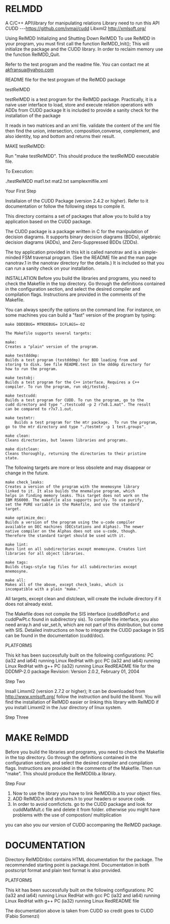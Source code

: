 # RELMDD
A C/C++ API\library  for manipulating relations
Library need to run this API 
       CUDD ---https://github.com/ivmai/cudd
       Libxml2    http://xmlsoft.org/



Using RelMDD
Initializing and Shutting Down RelMDD
To use RelMDD in your program, you must first call the function 
RelMDD_Init(); 
This will initialize the package and the CUDD library.
In order to reclaim memory use the function
RelMDD_Quit.

Refer to the test program and the readme file. 
You can contact me at akfransua@yahoo.com




README file for the test program of the RelMDD package


testRelMDD
>>>>>>>>>>>>>>>>>>>>>>>>>>>>>>>>>>>>>>>>>

testRelMDD is a test program for the RelMDD package.
Practically, it is a naive user interface to load, store and execute relation 
operations with ADDs from CUDD package
It is included to provide a sanity check for the installation of the
package 

It reads in two matrices and an xml file.
validate the content of the xml file 
then find the union, intersection, composition,converse, complement, and also identity, top and bottom
and returns their result.

MAKE testRelMDD: 
>>>>>>>>>>>>>>>>>>>>>>>>>>>>>>>>>>>>>>>>>>>>>>>>>>>>>>>>>>>>>>>>>>>>>>>>>>>>>>>>>>>>>

Run "make testRelMDD".
This should produce the testRelMDD executable file.

To Execution:
>>>>>>>>>>>>>>>>>>>>>>>>>>>>>>>>>>>>>>>>>>>>>>>>>>>>>>>>>>>>>>>>>>>>>>>>>>>>>>>>>>>>>>>
./testRelMDD mat1.txt mat2.txt samplexmlfile.xml











Your First Step
>>>>>>>>>>>>>>>>>>>>>>>
Installaion of the CUDD Package (version 2.4.2 or higher).  Refer to it documentation or follow the following steps to compile it.



This directory contains a set of packages that allow you to build a toy
application based on the CUDD package.

The CUDD package is a package written in C for the manipulation of
decision diagrams.  It supports binary decision diagrams (BDDs),
algebraic decision diagrams (ADDs), and Zero-Suppressed BDDs (ZDDs).

The toy application provided in this kit is called nanotrav and is a
simple-minded FSM traversal program. (See the README file and the man
page nanotrav.1 in the nanotrav directory for the details.)  It is
included so that you can run a sanity check on your installation.

INSTALLATION
Before you build the libraries and programs, you need to check the
Makefile in the top directory.  Go through the definitions contained in the
configuration section, and select the desired compiler and compilation
flags.  Instructions are provided in the comments of the Makefile.

You can always specify the options on the command line.  For instance,
on some machines you can build a "fast" version of the program by typing:

    make DDDEBUG= MTRDEBUG= ICFLAGS=-O2

    The Makefile supports several targets:

    make:
	Creates a "plain" version of the program.

    make testdddmp:
	Builds a test program (testdddmp) for BDD loading from and
	storing to disk. See file README.test in the dddmp directory for
	how to run the program.

    make testobj:
	Builds a test program for the C++ interface. Requires a C++
	compiler. To run the program, run obj/testobj.

    make testcudd:
	Builds a test program for CUDD. To run the program, go to the
	cudd directory and type "./testcudd -p 2 r7x8.1.mat". The result
	can be compared to r7x7.1.out.

    make testmtr:
        Builds a test program for the mtr package.  To run the program,
	go to the mtr directory and type "./testmtr -p 1 test.groups".
    
    make clean:
	Cleans directories, but leaves libraries and programs.

    make distclean:
	Cleans thoroughly, returning the directories to their pristine
	state.

The following targets are more or less obsolete and may disappear or
change in the future.

    make check_leaks: 
	Creates a version of the program with the mnemosyne library
	linked to it. It also builds the mnemalyse program, which
	helps in finding memory leaks. This target does not work on the
	IBM RS6000. The makefile also supports purify. To use purify,
	set the PURE variable in the Makefile, and use the standard
	target.

    make optimize_dec:
	Builds a version of the program using the u-code compiler
	available on DEC machines (DECstations and Alphas). The newer
	native compiler on the Alphas does not use u-code, though.
	Therefore the standard target should be used with it.

    make lint:
	Runs lint on all subdirectories except mnemosyne. Creates lint
	libraries for all object libraries.

    make tags:
	Builds ctags-style tag files for all subdirectories except
	mnemosyne.

    make all:
	Makes all of the above, except check_leaks, which is
	incompatible with a plain "make."

All targets, except clean and distclean, will create the include
directory if it does not already exist.

The Makefile does not compile the SIS interface (cuddBddPort.c and
cuddPwPt.c found in subdirectory sis).  To compile the interface, you
also need array.h and var_set.h, which are not part of this
distribution, but come with SIS.  Detailed instructions on how to
integrate the CUDD package in SIS can be found in the documentation
(cudd/doc).

PLATFORMS

This kit has been successfully built on the following configurations:
    PC (ia32 and ia64) running Linux RedHat with gcc
    PC (ia32 and ia64) running Linux RedHat with g++
    PC (ia32) running Linux RedREADME file for the DDDMP-2.0 package
Revision: Version 2.0.2, February 01, 2004



Step Two
>>>>>>>>>>>>>>>>>
Insall Limxml2 (version 2.7.2 or higher);
It can be downloaded from http://www.xmlsoft.org/
follow the instruction and build the libxml.
You will find the installation of RelMDD easier or linking this library with RelMDD if you install Limxml2 in 
the /usr  directory of linux system.





Step Three
>>>>>>>>>>>>>>>>>>>>>>>>>>>>>>>>>>>>>>>>>>>>>>>>>>>>>>>>>>>>>>>>>>

MAKE RelMDD
==========

Before you build the libraries and programs, you need to check the
Makefile in the top directory.
Go through the definitions contained in the configuration section, and
select the desired compiler and compilation flags.
Instructions are provided in the comments of the Makefile.
Then run "make".
This should produce the RelMDDlib.a library.


Step Four
>>>>>>>>>>>>>>>>>>>>>>>>>>>>>>>>>>>>>>>>>>>>>>>

1) Now to use the library you have to link RelMDDlib.a to your object files. 
2) ADD RelMDD.h and strutures.h to your headers or source code.
3) In order to avoid comficticts. go to the CUDD package and look for 
cuddMatMult.c file and delete it from folder. otherwise you might have problems with the use of compostion/ multiplication

you can also you our version of CUDD accompaning the RelMDD package. 




DOCUMENTATION
=============

Directory RelMDD/doc contains HTML documentation for the package.
The recommended starting point is package.html.
Documentation in both postscript format and plain text format is also
provided.

PLATFORMS

This kit has been successfully built on the following configurations:
    PC (ia32 and ia64) running Linux RedHat with gcc
    PC (ia32 and ia64) running Linux RedHat with g++
    PC (ia32) running Linux RedREADME file 



The documentation above is taken from CUDD so credit goes to CUDD (Fabio Somenzi)




